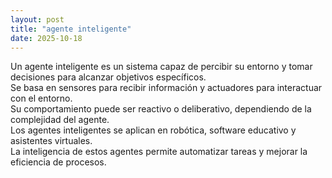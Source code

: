 ```yaml
---
layout: post
title: "agente inteligente"
date: 2025-10-18
---
```


Un agente inteligente es un sistema capaz de percibir su entorno y tomar decisiones para alcanzar objetivos específicos.  
Se basa en sensores para recibir información y actuadores para interactuar con el entorno.  
Su comportamiento puede ser reactivo o deliberativo, dependiendo de la complejidad del agente.  
Los agentes inteligentes se aplican en robótica, software educativo y asistentes virtuales.  
La inteligencia de estos agentes permite automatizar tareas y mejorar la eficiencia de procesos.
